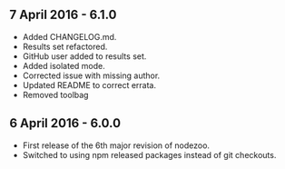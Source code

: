 ## 7 April 2016 - 6.1.0

* Added CHANGELOG.md.
* Results set refactored.
* GitHub user added to results set.
* Added isolated mode.
* Corrected issue with missing author.
* Updated README to correct errata.
* Removed toolbag

## 6 April 2016 - 6.0.0

* First release of the 6th major revision of nodezoo.
* Switched to using npm released packages instead of git checkouts.

